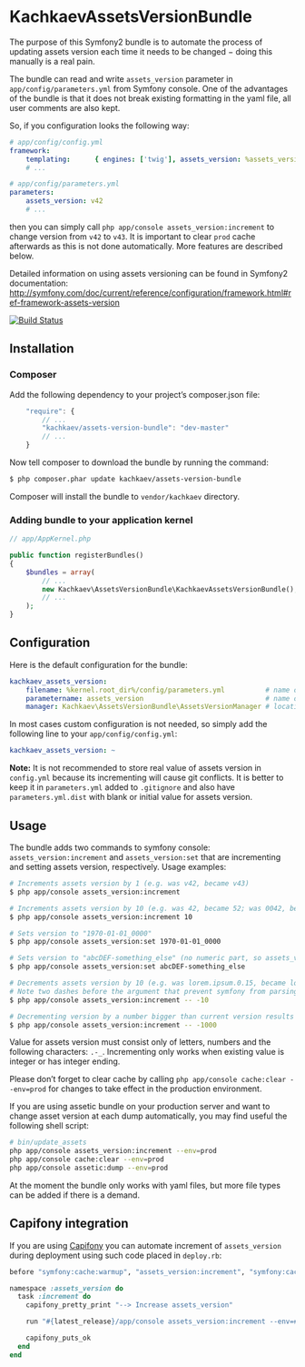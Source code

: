 KachkaevAssetsVersionBundle
===========================

The purpose of this Symfony2 bundle is to automate the process of updating assets version each time it needs to be changed − doing this manually is a real pain.

The bundle can read and write ``assets_version`` parameter in ``app/config/parameters.yml`` from Symfony console. One of the advantages of the bundle is that it does not break existing formatting in the yaml file, all user comments are also kept.

So, if you configuration looks the following way:

```yml
# app/config/config.yml
framework:
    templating:      { engines: ['twig'], assets_version: %assets_version% }
    # ...
```

```yml
# app/config/parameters.yml
parameters:
    assets_version: v42
    # ...
```

then you can simply call ``php app/console assets_version:increment`` to change version from ``v42`` to ``v43``. It is important to clear ``prod`` cache afterwards as this is not done automatically. More features are described below.

Detailed information on using assets versioning can be found in Symfony2 documentation: http://symfony.com/doc/current/reference/configuration/framework.html#ref-framework-assets-version

[![Build Status](https://secure.travis-ci.org/kachkaev/KachkaevAssetsVersionBundle.png)](http://travis-ci.org/kachkaev/KachkaevAssetsVersionBundle)

Installation
------------

### Composer

Add the following dependency to your project’s composer.json file:

```js
    "require": {
        // ...
        "kachkaev/assets-version-bundle": "dev-master"
        // ...
    }
```
Now tell composer to download the bundle by running the command:

```bash
$ php composer.phar update kachkaev/assets-version-bundle
```

Composer will install the bundle to `vendor/kachkaev` directory.

### Adding bundle to your application kernel

```php
// app/AppKernel.php

public function registerBundles()
{
    $bundles = array(
        // ...
        new Kachkaev\AssetsVersionBundle\KachkaevAssetsVersionBundle(),
        // ...
    );
}
```

Configuration
-------------

Here is the default configuration for the bundle:

```yml
kachkaev_assets_version:
    filename: %kernel.root_dir%/config/parameters.yml          # name of the file where application parameters are stored
    parametername: assets_version                              # name of property that defines assets version in that file
    manager: Kachkaev\AssetsVersionBundle\AssetsVersionManager # location of version manager
```

In most cases custom configuration is not needed, so simply add the following line to your ``app/config/config.yml``:

```yml
kachkaev_assets_version: ~
```
__Note:__ It is not recommended to store real value of assets version in ``config.yml`` because its incrementing  will cause git conflicts. It is better to keep it in ``parameters.yml`` added to ``.gitignore`` and also have ``parameters.yml.dist`` with blank or initial value for assets version.

Usage
-----

The bundle adds two commands to symfony console: ``assets_version:increment`` and ``assets_version:set`` that are incrementing and setting assets version, respectively. Usage examples: 

```bash
# Increments assets version by 1 (e.g. was v42, became v43)
$ php app/console assets_version:increment

# Increments assets version by 10 (e.g. was 42, became 52; was 0042, became 0052 - leading zeros are kept)
$ php app/console assets_version:increment 10

# Sets version to "1970-01-01_0000"
$ php app/console assets_version:set 1970-01-01_0000

# Sets version to "abcDEF-something_else" (no numeric part, so assets_version:increment will stop working)
$ php app/console assets_version:set abcDEF-something_else

# Decrements assets version by 10 (e.g. was lorem.ipsum.0.15, became lorem.ipsum.0.5)
# Note two dashes before the argument that prevent symfony from parsing -1 as an option
$ php app/console assets_version:increment -- -10

# Decrementing version by a number bigger than current version results 0 (e.g. was v0010, became v0000)
$ php app/console assets_version:increment -- -1000
```

Value for assets version must consist only of letters, numbers and the following characters: ``.-_``. Incrementing only works when existing value is integer or has integer ending.

Please don’t forget to clear cache by calling ``php app/console cache:clear --env=prod`` for changes to take effect in the production environment.

If you are using assetic bundle on your production server and want to change asset version at each dump automatically, you may find useful the following shell script:

```bash
# bin/update_assets
php app/console assets_version:increment --env=prod
php app/console cache:clear --env=prod
php app/console assetic:dump --env=prod
```

At the moment the bundle only works with yaml files, but more file types can be added if there is a demand.

Capifony integration
--------------------

If you are using [Capifony](http://capifony.org) you can automate increment of `assets_version` during deployment using such code placed in `deploy.rb`:

```ruby
before "symfony:cache:warmup", "assets_version:increment", "symfony:cache:clear"

namespace :assets_version do
  task :increment do
    capifony_pretty_print "--> Increase assets_version"

    run "#{latest_release}/app/console assets_version:increment --env=#{symfony_env_prod}"

    capifony_puts_ok
  end
end
```
